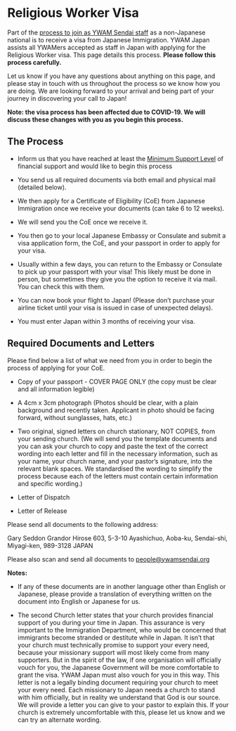 # Religious Worker Visa

Part of the [process to join as YWAM Sendai staff](join.md) as a non-Japanese national is to receive a visa from Japanese Immigration. YWAM Japan assists all YWAMers accepted as staff in Japan with applying for the Religious Worker visa. This page details this process. **Please follow this process carefully.**

Let us know if you have any questions about anything on this page, and please stay in touch with us throughout the process so we know how you are doing. We are looking forward to your arrival and being part of your journey in discovering your call to Japan!

**Note: the visa process has been affected due to COVID-19. We will discuss these changes with you as you begin this process.**

## The Process

* Inform us that you have reached at least the [Minimum Support Level](finances.md) of financial support and would like to begin this process

* You send us all required documents via both email and physical mail (detailed below).

* We then apply for a Certificate of Eligibility (CoE) from Japanese Immigration once we receive your documents (can take 6 to 12 weeks).

* We will send you the CoE once we receive it.

* You then go to your local Japanese Embassy or Consulate and submit a visa application form, the CoE, and your passport in order to apply for your visa.

* Usually within a few days, you can return to the Embassy or Consulate to pick up your passport with your visa! This likely must be done in person, but sometimes they give you the option to receive it via mail. You can check this with them.

* You can now book your flight to Japan! (Please don’t purchase your airline ticket until your visa is issued in case of unexpected delays).

* You must enter Japan within 3 months of receiving your visa.

## Required Documents and Letters

Please find below a list of what we need from you in order to begin the process of applying for your CoE.

* Copy of your passport - COVER PAGE ONLY (the copy must be clear and all information legible)

* A 4cm x 3cm photograph (Photos should be clear, with a plain background and recently taken. Applicant in photo should be facing forward, without sunglasses, hats, etc.)

* Two original, signed letters on church stationary, NOT COPIES, from your sending church.
(We will send you the template documents and you can ask your church to copy and paste the text of the correct wording into each letter and fill in the necessary information, such as your name, your church name, and your pastor’s signature, into the relevant blank spaces. We standardised the wording to simplify the process because each of the letters must contain certain information and specific wording.)

* Letter of Dispatch

* Letter of Release

Please send all documents to the following address:

Gary Seddon
Grandor Hirose 603,
5-3-10 Ayashichuo,
Aoba-ku, Sendai-shi,
Miyagi-ken, 989-3128
JAPAN

Please also scan and send all documents to people@ywamsendai.org

**Notes:**

* If any of these documents are in another language other than English or Japanese, please provide a translation of everything written on the document into English or Japanese for us.

* The second Church letter states that your church provides financial support of you during your time in Japan. This assurance is very important to the Immigration Department, who would be concerned that immigrants become stranded or destitute while in Japan. It isn’t that your church must technically promise to support your every need, because your missionary support will most likely come from many supporters. But in the spirit of the law, if one organisation will officially vouch for you, the Japanese Government will be more comfortable to grant the visa. YWAM Japan must also vouch for you in this way. This letter is not a legally binding document requiring your church to meet your every need. Each missionary to Japan needs a church to stand with him officially, but in reality we understand that God is our source. We will provide a letter you can give to your pastor to explain this. If your church is extremely uncomfortable with this, please let us know and we can try an alternate wording.
